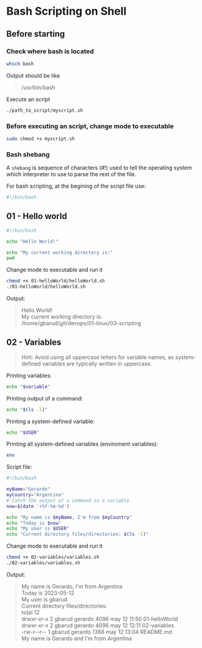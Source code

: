 # Bash Scripting on Shell

## Before starting

### Check where bash is located

```bash
which bash
```
Output should be like
> /usr/bin/bash

Execute an script
```bash
./path_to_script/myscript.sh
```

### Before executing an script, change mode to executable

```bash
sudo chmod +x myscript.sh
```

### Bash shebang
A `shebang` is sequence of characters (#!) used to tell the operating system which interpreter to use to parse the rest of the file.

For bash scripting, at the begining of the script file use:
```bash
#!/bin/bash
```

## 01 - Hello world

```bash
#!/bin/bash

echo "Hello World!"

echo "My current working directory is:"
pwd
```

Change mode to executable and run it
```bash
chmod +x 01-helloWorld/helloWorld.sh
./01-helloWorld/helloWorld.sh
```

Output:
> Hello World! <br>
> My current working directory is: <br>
> /home/gbarud/git/devops/01-linux/03-scripting 

## 02 - Variables

>Hint: Avoid using all uppercase letters for variable names, as system-defined variables are typically written in uppercase.

Printing variables:
```bash
echo "$variable"
```
Printing output of a command:
```bash
echo "$(ls -l)"
```
Printing a system-defined variable:
```bash
echo "$USER"
```
Printing all system-defined variables (enviroment variables):
```bash
env
```

Script file:
```bash
#!/bin/bash

myName="Gerardo"
myCountry="Argentina"
# Catch the output of a command in a variable
now=$(date '+%Y-%m-%d')

echo "My name is $myName, I'm from $myCountry"
echo "Today is $now"
echo "My user is $USER"
echo "Current directory files/directories: $(ls -l)"
```

Change mode to executable and run it
```bash
chmod +x 02-variables/variables.sh
./02-variables/variables.sh
```

Output:
> My name is Gerardo, I'm from Argentina <br>
> Today is 2023-05-12 <br>
> My user is gbarud <br>
> Current directory files/directories: <br>
> total 12 <br>
> drwxr-xr-x 2 gbarud gerardo 4096 may 12 11:50 01-helloWorld <br>
> drwxr-xr-x 2 gbarud gerardo 4096 may 12 12:11 02-variables <br>
> -rw-r--r-- 1 gbarud gerardo 1368 may 12 13:04 README.md <br>
> My name is Gerardo and I'm from Argentina <br>
